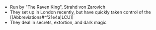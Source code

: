 - Run by "The Raven King", Strahd von Zarovich
- They set up in London recently, but have quickly taken control of the [[Abbreviations#^f21e4a|LCU]]
- They deal in secrets, extortion, and dark magic
